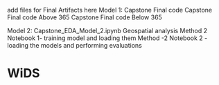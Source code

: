 add files for Final Artifacts here
Model 1:
Capstone Final code
Capstone Final code Above 365
Capstone Final code Below 365


Model 2:
Capstone_EDA_Model_2.ipynb
Geospatial analysis
Method 2 Notebook 1- training model and loading them 
Method -2 Notebook 2 - loading the models and performing evaluations



# WiDS
